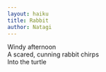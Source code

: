 ```yaml
---
layout: haiku
title: Rabbit
author: Natagi
---
```


Windy afternoon<br>
A scared, cunning rabbit chirps<br>
Into the turtle<br>
